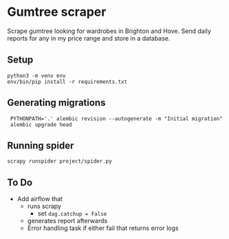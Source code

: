 # Gumtree scraper

Scrape gumtree looking for wardrobes in Brighton and Hove. Send daily reports for any in my price range and store in a database. 

## Setup 

    python3 -m venv env
    env/bin/pip install -r requirements.txt

## Generating migrations

     PYTHONPATH='.' alembic revision --autogenerate -m "Initial migration"
     alembic upgrade head

## Running spider

    scrapy runspider project/spider.py

## To Do

- Add airflow that
    + runs scrapy
        * set `dag.catchup = False`
    + generates report afterwards
    + Error handling task if either fail that returns error logs